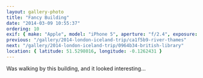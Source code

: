 ```yaml
---
layout: gallery-photo
title: "Fancy Building"
date: "2014-03-09 10:55:37"
ordering: 10
exif: { make: "Apple", model: "iPhone 5", aperture: "f/2.4", exposure: "1/1178" }
previous: "/gallery/2014-london-iceland-trip/ca1f5b9-river-thames"
next: "/gallery/2014-london-iceland-trip/0964b34-british-library"
location: { latitude: 51.5298016, longitude: -0.1262431 }
---
```


Was walking by this building, and it looked interesting…
